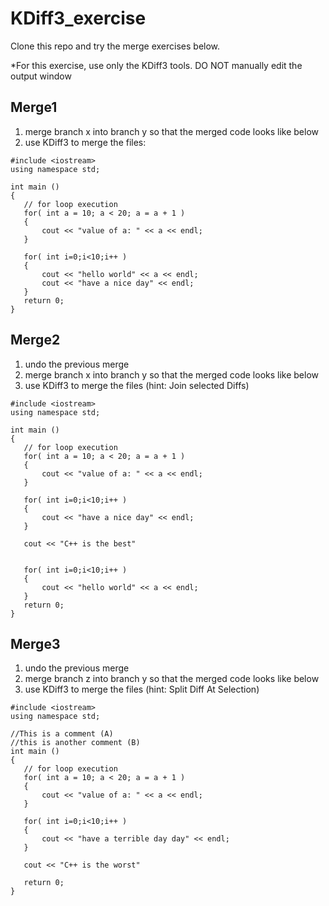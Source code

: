 # KDiff3_exercise

Clone this repo and try the merge exercises below.

*For this exercise, use only the KDiff3 tools. DO NOT manually edit the output window

## Merge1
1. merge branch x into branch y so that the merged code looks like below
2. use KDiff3 to merge the files: 
```
#include <iostream>
using namespace std;
 
int main ()
{
   // for loop execution
   for( int a = 10; a < 20; a = a + 1 )
   {
       cout << "value of a: " << a << endl;
   }
  
   for( int i=0;i<10;i++ )
   {
       cout << "hello world" << a << endl;
       cout << "have a nice day" << endl;
   }
   return 0;
}
```

## Merge2
1. undo the previous merge
2. merge branch x into branch y so that the merged code looks like below
2. use KDiff3 to merge the files (hint: Join selected Diffs)
```
#include <iostream>
using namespace std;
 
int main ()
{
   // for loop execution
   for( int a = 10; a < 20; a = a + 1 )
   {
       cout << "value of a: " << a << endl;
   }
  
   for( int i=0;i<10;i++ )
   {
       cout << "have a nice day" << endl;
   }
   
   cout << "C++ is the best"
   
 
   for( int i=0;i<10;i++ )
   {
       cout << "hello world" << a << endl;
   }
   return 0;
}
```

## Merge3
1. undo the previous merge
2. merge branch z into branch y so that the merged code looks like below
2. use KDiff3 to merge the files  (hint: Split Diff At Selection)
```
#include <iostream>
using namespace std;
 
//This is a comment (A) 
//this is another comment (B)
int main ()
{
   // for loop execution
   for( int a = 10; a < 20; a = a + 1 )
   {
       cout << "value of a: " << a << endl;
   }
  
   for( int i=0;i<10;i++ )
   {
       cout << "have a terrible day day" << endl;
   }
 
   cout << "C++ is the worst"
   
   return 0;
}
```
